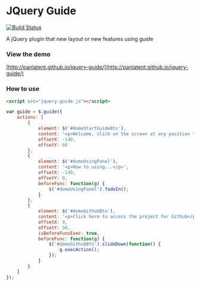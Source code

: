 JQuery Guide
============
[![Build Status](https://travis-ci.org/panlatent/jquery-guide.svg)](https://travis-ci.org/panlatent/jquery-guide)

A jQuery plugin that new layout or new features using guide

### View the demo

[http://panlatent.github.io/jquery-guide/](http://panlatent.github.io/jquery-guide/)

### How to use

```html
<script src="jquery.guide.js"></script>
```

```javascript
var guide = $.guide({
	actions: [
		{
			element: $('#domeStartGuideBtn'),
			content: '<p>Welcome, click on the screen at any position to enter the next step</p>',
			offsetX: -140,
			offsetY: 60
		},
		{
			element: $('#domeUsingPanel'),
			content: '<p>How to using...</p>',
			offsetX: -140,
			offsetY: 0,
			beforeFunc: function(g) {
				$('#domeUsingPanel').fadeIn();
			}
		},
		{
			element: $('#domeGithubBtn'),
			content: '<p>Click here to access the project for Github</p>',
			offsetX: 0,
			offsetY: 50,
			isBeforeFuncExec: true,
			beforeFunc: function(g) {
				$('#domeGithubBtn').slideDown(function() {
					g.execAction();
				});
			}
		}
	]
});
```


